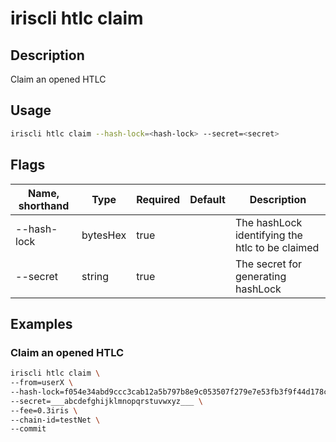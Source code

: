 # iriscli htlc claim

## Description

Claim an opened HTLC

## Usage

```bash
iriscli htlc claim --hash-lock=<hash-lock> --secret=<secret>
```

## Flags

| Name, shorthand | Type     | Required | Default | Description                                     |
| --------------- | -------- | -------- | ------- | ----------------------------------------------- |
| --hash-lock     | bytesHex | true     |         | The hashLock identifying the htlc to be claimed |
| --secret        | string   | true     |         | The secret for generating hashLock              |

## Examples

### Claim an opened HTLC

```bash
iriscli htlc claim \
--from=userX \
--hash-lock=f054e34abd9ccc3cab12a5b797b8e9c053507f279e7e53fb3f9f44d178c94b20 \
--secret=___abcdefghijklmnopqrstuvwxyz___ \
--fee=0.3iris \
--chain-id=testNet \
--commit
```
